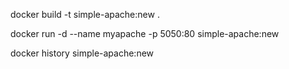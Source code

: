 docker build -t simple-apache:new .


docker run -d --name myapache -p 5050:80 simple-apache:new


docker history simple-apache:new

